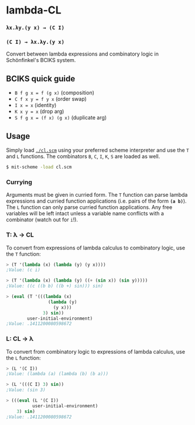 # lambda-CL

### `λx.λy.(y x) → (C I)`
### `(C I) → λx.λy.(y x)`

Convert between lambda expressions and combinatory logic in Schönfinkel's
BCIKS system.

## BCIKS quick guide

- `B f g x = f (g x)` (composition)
- `C f x y = f y x` (order swap)
- `I x = x` (identity)
- `K x y = x` (drop arg)
- `S f g x = (f x) (g x)` (duplicate arg)

## Usage

Simply load [`./cl.scm`](./cl.scm) using your preferred scheme interpreter
and use the `T` and `L` functions. The combinators `B`, `C`, `I`, `K`, `S`
are loaded as well.

```sh
$ mit-scheme -load cl.scm
```

### Currying

Arguments must be given in curried form. The `T` function can parse lambda
expressions and curried function applications (i.e. pairs of the form
**`(a b)`**). The `L` function can only parse curried function applications.
Any free variables will be left intact unless a variable name conflicts with
a combinator (watch out for `i`!).

### T: λ -> CL

To convert from expressions of lambda calculus to combinatory logic, use the
`T` function:

```scheme
> (T '(lambda (x) (lambda (y) (y x))))
;Value: (c i)

> (T '(lambda (x) (lambda (y) ((+ (sin x)) (sin y)))))
;Value: ((c ((b b) ((b +) sin))) sin)

> (eval (T '(((lambda (x)
                (lambda (y)
                  (y x)))
              3) sin))
        user-initial-environment)
;Value: .1411200080598672
```

### L: CL -> λ

To convert from combinatory logic to expressions of lambda calculus, use the
`L` function:

```scheme
> (L '(C I))
;Value: (lambda (a) (lambda (b) (b a)))

> (L '(((C I) 3) sin))
;Value: (sin 3)

> (((eval (L '(C I))
          user-initial-environment)
    3) sin)
;Value: .1411200080598672
```
